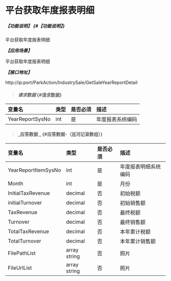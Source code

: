 # 平台获取年度报表明细

##### _【功能说明】_ {#【功能说明】}
平台获取年度报表明细

_**【应用场景】**_

平台获取年度报表明细

_**【接口地址】**_

http://ip:port/ParkAction/IndustrySale/GetSaleYearReportDetail

> #### _请求数据_ {#请求数据}

| 变量名 | 类型 | 是否必须 | 描述 |
| :--- | :--- | :--- | :--- |
| YearReportSysNo | int | 是 | 年度报表系统编码 |




> #### _应答数据 _ {#应答数据-（巡河记录数组）}

| 变量名 | 类型 | 是否必须 | 描述 |
| :--- | :--- | :--- | :--- |
| YearReportItemSysNo | int | 是 | 年度报表明细系统编码 |
| Month| int | 是 | 月份 |
| InitialTaxRevenue| decimal | 否 |初始税额|
|  initialTurnover | decimal | 否 |初始销售额|
| TaxRevenue| decimal | 否 |最终税额|
| Turnover | decimal | 否 |最终销售额|
| TotalTaxRevenue| decimal | 否 |本年累计税额|
| TotalTurnover | decimal | 否 |本年累计销售额|
| FilePathList | array string | 否 |照片 |
| FileUrlList | array string | 否 |照片 |









